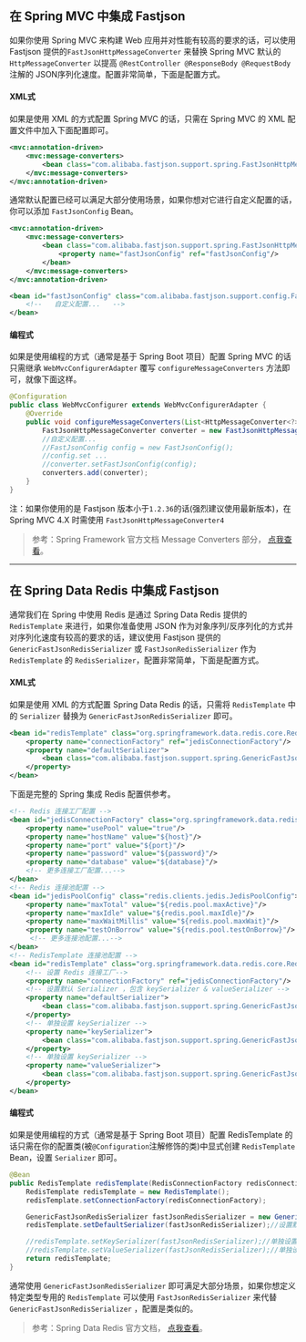 ## 在 Spring MVC 中集成 Fastjson
如果你使用 Spring MVC 来构建 Web 应用并对性能有较高的要求的话，可以使用 Fastjson 提供的```FastJsonHttpMessageConverter``` 来替换 Spring MVC 默认的 ```HttpMessageConverter```  以提高 `@RestController @ResponseBody @RequestBody` 注解的 JSON序列化速度。配置非常简单，下面是配置方式。
#### XML式
如果是使用 XML 的方式配置 Spring MVC 的话，只需在 Spring MVC 的 XML 配置文件中加入下面配置即可。
```xml
<mvc:annotation-driven>
    <mvc:message-converters>
        <bean class="com.alibaba.fastjson.support.spring.FastJsonHttpMessageConverter"/>      
    </mvc:message-converters>
</mvc:annotation-driven>

```
通常默认配置已经可以满足大部分使用场景，如果你想对它进行自定义配置的话，你可以添加 ```FastJsonConfig``` Bean。
```xml
<mvc:annotation-driven>
    <mvc:message-converters>
        <bean class="com.alibaba.fastjson.support.spring.FastJsonHttpMessageConverter">
            <property name="fastJsonConfig" ref="fastJsonConfig"/>
        </bean>
    </mvc:message-converters>
</mvc:annotation-driven>

<bean id="fastJsonConfig" class="com.alibaba.fastjson.support.config.FastJsonConfig">
    <!--   自定义配置...   -->
</bean>
```
#### 编程式
如果是使用编程的方式（通常是基于 Spring Boot 项目）配置 Spring MVC 的话只需继承 ```WebMvcConfigurerAdapter``` 覆写 ```configureMessageConverters``` 方法即可，就像下面这样。
```java
@Configuration
public class WebMvcConfigurer extends WebMvcConfigurerAdapter {
    @Override
    public void configureMessageConverters(List<HttpMessageConverter<?>> converters) {
        FastJsonHttpMessageConverter converter = new FastJsonHttpMessageConverter();
        //自定义配置...
        //FastJsonConfig config = new FastJsonConfig();
        //config.set ...
        //converter.setFastJsonConfig(config);
        converters.add(converter);
    }
}
```
注：如果你使用的是 Fastjson 版本小于```1.2.36```的话(强烈建议使用最新版本)，在Spring MVC 4.X 时需使用 ```FastJsonHttpMessageConverter4```
> 参考：Spring Framework 官方文档 Message Converters 部分， [点我查看](http://docs.spring.io/spring/docs/current/spring-framework-reference/htmlsingle/#mvc-config-message-converters)。

-------------

## 在 Spring Data Redis 中集成 Fastjson
通常我们在 Spring 中使用 Redis 是通过 Spring Data Redis 提供的 ```RedisTemplate``` 来进行，如果你准备使用 JSON 作为对象序列/反序列化的方式并对序列化速度有较高的要求的话，建议使用 Fastjson 提供的 ```GenericFastJsonRedisSerializer``` 或 ```FastJsonRedisSerializer``` 作为 ```RedisTemplate``` 的 ```RedisSerializer```，配置非常简单，下面是配置方式。
#### XML式
如果是使用 XML 的方式配置 Spring Data Redis 的话，只需将 ```RedisTemplate``` 中的 ```Serializer``` 替换为 ```GenericFastJsonRedisSerializer``` 即可。

```xml
<bean id="redisTemplate" class="org.springframework.data.redis.core.RedisTemplate">
    <property name="connectionFactory" ref="jedisConnectionFactory"/>
    <property name="defaultSerializer">
        <bean class="com.alibaba.fastjson.support.spring.GenericFastJsonRedisSerializer"/>
    </property>
</bean>
```
下面是完整的 Spring 集成 Redis 配置供参考。
```xml
<!-- Redis 连接工厂配置 -->
<bean id="jedisConnectionFactory" class="org.springframework.data.redis.connection.jedis.JedisConnectionFactory">
    <property name="usePool" value="true"/>
    <property name="hostName" value="${host}"/>
    <property name="port" value="${port}"/>
    <property name="password" value="${password}"/>
    <property name="database" value="${database}"/>
    <!-- 更多连接工厂配置...-->
</bean>
<!-- Redis 连接池配置 -->
<bean id="jedisPoolConfig" class="redis.clients.jedis.JedisPoolConfig">
    <property name="maxTotal" value="${redis.pool.maxActive}"/>
    <property name="maxIdle" value="${redis.pool.maxIdle}"/>
    <property name="maxWaitMillis" value="${redis.pool.maxWait}"/>
    <property name="testOnBorrow" value="${redis.pool.testOnBorrow}"/>
     <!-- 更多连接池配置...-->
</bean>
<!-- RedisTemplate 连接池配置 -->
<bean id="redisTemplate" class="org.springframework.data.redis.core.RedisTemplate">
    <!-- 设置 Redis 连接工厂-->
    <property name="connectionFactory" ref="jedisConnectionFactory"/>
    <!-- 设置默认 Serializer ，包含 keySerializer & valueSerializer -->
    <property name="defaultSerializer">
        <bean class="com.alibaba.fastjson.support.spring.GenericFastJsonRedisSerializer"/>
    </property>
    <!-- 单独设置 keySerializer -->
    <property name="keySerializer">
        <bean class="com.alibaba.fastjson.support.spring.GenericFastJsonRedisSerializer"/>
    </property>
    <!-- 单独设置 keySerializer -->
    <property name="valueSerializer">
        <bean class="com.alibaba.fastjson.support.spring.GenericFastJsonRedisSerializer"/>
    </property>
</bean>
```
#### 编程式
如果是使用编程的方式（通常是基于 Spring Boot 项目）配置 RedisTemplate 的话只需在你的配置类(被```@Configuration```注解修饰的类)中显式创建 ```RedisTemplate``` Bean，设置 ```Serializer``` 即可。
```java
@Bean
public RedisTemplate redisTemplate(RedisConnectionFactory redisConnectionFactory) {
    RedisTemplate redisTemplate = new RedisTemplate();
    redisTemplate.setConnectionFactory(redisConnectionFactory);

    GenericFastJsonRedisSerializer fastJsonRedisSerializer = new GenericFastJsonRedisSerializer();
    redisTemplate.setDefaultSerializer(fastJsonRedisSerializer);//设置默认的Serialize，包含 keySerializer & valueSerializer

    //redisTemplate.setKeySerializer(fastJsonRedisSerializer);//单独设置keySerializer
    //redisTemplate.setValueSerializer(fastJsonRedisSerializer);//单独设置valueSerializer
    return redisTemplate;
}
```
通常使用 ```GenericFastJsonRedisSerializer``` 即可满足大部分场景，如果你想定义特定类型专用的 ```RedisTemplate``` 可以使用 ```FastJsonRedisSerializer``` 来代替 ```GenericFastJsonRedisSerializer``` ，配置是类似的。

> 参考：Spring Data Redis 官方文档， [点我查看](https://docs.spring.io/spring-data/redis/docs/1.8.6.RELEASE/reference/html/)。